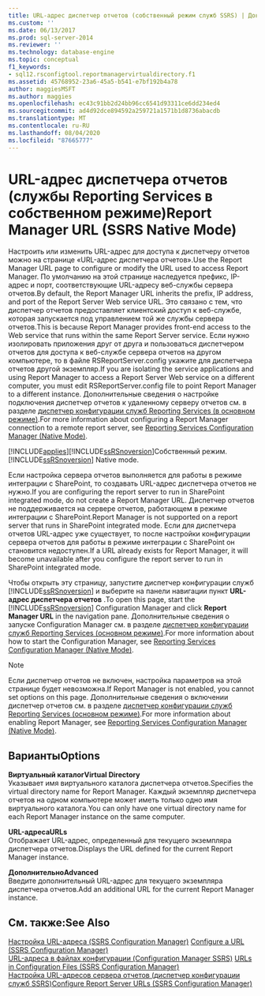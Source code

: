 ```yaml
---
title: URL-адрес диспетчер отчетов (собственный режим служб SSRS) | Документация Майкрософт
ms.custom: ''
ms.date: 06/13/2017
ms.prod: sql-server-2014
ms.reviewer: ''
ms.technology: database-engine
ms.topic: conceptual
f1_keywords:
- sql12.rsconfigtool.reportmanagervirtualdirectory.f1
ms.assetid: 45768952-23a6-45a5-b541-e7bf192b4a78
author: maggiesMSFT
ms.author: maggies
ms.openlocfilehash: ec43c91bb2d24bb96cc6541d93311ce6dd234ed4
ms.sourcegitcommit: ad4d92dce894592a259721a1571b1d8736abacdb
ms.translationtype: MT
ms.contentlocale: ru-RU
ms.lasthandoff: 08/04/2020
ms.locfileid: "87665777"
---
```

# <a name="report-manager-url-ssrs-native-mode"></a><span data-ttu-id="eb248-102">URL-адрес диспетчера отчетов (службы Reporting Services в собственном режиме)</span><span class="sxs-lookup"><span data-stu-id="eb248-102">Report Manager URL (SSRS Native Mode)</span></span>
  <span data-ttu-id="eb248-103">Настроить или изменить URL-адрес для доступа к диспетчеру отчетов можно на странице «URL-адрес диспетчера отчетов».</span><span class="sxs-lookup"><span data-stu-id="eb248-103">Use the Report Manager URL page to configure or modify the URL used to access Report Manager.</span></span> <span data-ttu-id="eb248-104">По умолчанию на этой странице наследуется префикс, IP-адрес и порт, соответствующие URL-адресу веб-службы сервера отчетов.</span><span class="sxs-lookup"><span data-stu-id="eb248-104">By default, the Report Manager URL inherits the prefix, IP address, and port of the Report Server Web service URL.</span></span> <span data-ttu-id="eb248-105">Это связано с тем, что диспетчер отчетов предоставляет клиентский доступ к веб-службе, которая запускается под управлением той же службы сервера отчетов.</span><span class="sxs-lookup"><span data-stu-id="eb248-105">This is because Report Manager provides front-end access to the Web service that runs within the same Report Server service.</span></span> <span data-ttu-id="eb248-106">Если нужно изолировать приложения друг от друга и пользоваться диспетчером отчетов для доступа к веб-службе сервера отчетов на другом компьютере, то в файле RSReportServer.config укажите для диспетчера отчетов другой экземпляр.</span><span class="sxs-lookup"><span data-stu-id="eb248-106">If you are isolating the service applications and using Report Manager to access a Report Server Web service on a different computer, you must edit RSReportServer.config file to point Report Manager to a different instance.</span></span> <span data-ttu-id="eb248-107">Дополнительные сведения о настройке подключения диспетчер отчетов к удаленному серверу отчетов см. в разделе [диспетчер конфигурации служб Reporting Services &#40;в основном режиме&#41;](../../../2014/sql-server/install/reporting-services-configuration-manager-native-mode.md).</span><span class="sxs-lookup"><span data-stu-id="eb248-107">For more information about configuring a Report Manager connection to a remote report server, see [Reporting Services Configuration Manager &#40;Native Mode&#41;](../../../2014/sql-server/install/reporting-services-configuration-manager-native-mode.md).</span></span>  
  
 [!INCLUDE[applies](../../includes/applies-md.md)]<span data-ttu-id="eb248-108">[!INCLUDE[ssRSnoversion](../../includes/ssrsnoversion-md.md)]Собственный режим.</span><span class="sxs-lookup"><span data-stu-id="eb248-108">[!INCLUDE[ssRSnoversion](../../includes/ssrsnoversion-md.md)] Native mode.</span></span>  
  
 <span data-ttu-id="eb248-109">Если настройка сервера отчетов выполняется для работы в режиме интеграции с SharePoint, то создавать URL-адрес диспетчера отчетов не нужно.</span><span class="sxs-lookup"><span data-stu-id="eb248-109">If you are configuring the report server to run in SharePoint integrated mode, do not create a Report Manager URL.</span></span> <span data-ttu-id="eb248-110">Диспетчер отчетов не поддерживается на сервере отчетов, работающем в режиме интеграции с SharePoint.</span><span class="sxs-lookup"><span data-stu-id="eb248-110">Report Manager is not supported on a report server that runs in SharePoint integrated mode.</span></span> <span data-ttu-id="eb248-111">Если для диспетчера отчетов URL-адрес уже существует, то после настройки конфигурации сервера отчетов для работы в режиме интеграции с SharePoint он становится недоступен.</span><span class="sxs-lookup"><span data-stu-id="eb248-111">If a URL already exists for Report Manager, it will become unavailable after you configure the report server to run in SharePoint integrated mode.</span></span>  
  
 <span data-ttu-id="eb248-112">Чтобы открыть эту страницу, запустите диспетчер конфигурации служб [!INCLUDE[ssRSnoversion](../../includes/ssrsnoversion-md.md)] и выберите на панели навигации пункт **URL-адрес диспетчера отчетов** .</span><span class="sxs-lookup"><span data-stu-id="eb248-112">To open this page, start the [!INCLUDE[ssRSnoversion](../../includes/ssrsnoversion-md.md)] Configuration Manager and click **Report Manager URL** in the navigation pane.</span></span> <span data-ttu-id="eb248-113">Дополнительные сведения о запуске Configuration Manager см. в разделе [диспетчер конфигурации служб Reporting Services &#40;основном режиме&#41;](../../../2014/sql-server/install/reporting-services-configuration-manager-native-mode.md).</span><span class="sxs-lookup"><span data-stu-id="eb248-113">For more information about how to start the Configuration Manager, see [Reporting Services Configuration Manager &#40;Native Mode&#41;](../../../2014/sql-server/install/reporting-services-configuration-manager-native-mode.md).</span></span>  
  
> [!NOTE]  
>  <span data-ttu-id="eb248-114">Если диспетчер отчетов не включен, настройка параметров на этой странице будет невозможна.</span><span class="sxs-lookup"><span data-stu-id="eb248-114">If Report Manager is not enabled, you cannot set options on this page.</span></span> <span data-ttu-id="eb248-115">Дополнительные сведения о включении диспетчер отчетов см. в разделе [диспетчер конфигурации служб Reporting Services &#40;основном режиме&#41;](../../../2014/sql-server/install/reporting-services-configuration-manager-native-mode.md).</span><span class="sxs-lookup"><span data-stu-id="eb248-115">For more information about enabling Report Manager, see [Reporting Services Configuration Manager &#40;Native Mode&#41;](../../../2014/sql-server/install/reporting-services-configuration-manager-native-mode.md).</span></span>  
  
## <a name="options"></a><span data-ttu-id="eb248-116">Варианты</span><span class="sxs-lookup"><span data-stu-id="eb248-116">Options</span></span>  
 <span data-ttu-id="eb248-117">**Виртуальный каталог**</span><span class="sxs-lookup"><span data-stu-id="eb248-117">**Virtual Directory**</span></span>  
 <span data-ttu-id="eb248-118">Указывает имя виртуального каталога диспетчера отчетов.</span><span class="sxs-lookup"><span data-stu-id="eb248-118">Specifies the virtual directory name for Report Manager.</span></span> <span data-ttu-id="eb248-119">Каждый экземпляр диспетчера отчетов на одном компьютере может иметь только одно имя виртуального каталога.</span><span class="sxs-lookup"><span data-stu-id="eb248-119">You can only have one virtual directory name for each Report Manager instance on the same computer.</span></span>  
  
 <span data-ttu-id="eb248-120">**URL-адреса**</span><span class="sxs-lookup"><span data-stu-id="eb248-120">**URLs**</span></span>  
 <span data-ttu-id="eb248-121">Отображает URL-адрес, определенный для текущего экземпляра диспетчера отчетов.</span><span class="sxs-lookup"><span data-stu-id="eb248-121">Displays the URL defined for the current Report Manager instance.</span></span>  
  
 <span data-ttu-id="eb248-122">**Дополнительно**</span><span class="sxs-lookup"><span data-stu-id="eb248-122">**Advanced**</span></span>  
 <span data-ttu-id="eb248-123">Введите дополнительный URL-адрес для текущего экземпляра диспетчера отчетов.</span><span class="sxs-lookup"><span data-stu-id="eb248-123">Add an additional URL for the current Report Manager instance.</span></span>  
  
## <a name="see-also"></a><span data-ttu-id="eb248-124">См. также:</span><span class="sxs-lookup"><span data-stu-id="eb248-124">See Also</span></span>  
 <span data-ttu-id="eb248-125">[Настройка URL-адреса &#40;SSRS Configuration Manager&#41;](../../reporting-services/install-windows/configure-a-url-ssrs-configuration-manager.md) </span><span class="sxs-lookup"><span data-stu-id="eb248-125">[Configure a URL  &#40;SSRS Configuration Manager&#41;](../../reporting-services/install-windows/configure-a-url-ssrs-configuration-manager.md) </span></span>  
 <span data-ttu-id="eb248-126">[URL-адреса в файлах конфигурации &#40;Configuration Manager SSRS&#41;](../../reporting-services/install-windows/urls-in-configuration-files-ssrs-configuration-manager.md) </span><span class="sxs-lookup"><span data-stu-id="eb248-126">[URLs in Configuration Files  &#40;SSRS Configuration Manager&#41;](../../reporting-services/install-windows/urls-in-configuration-files-ssrs-configuration-manager.md) </span></span>  
 [<span data-ttu-id="eb248-127">Настройка URL-адресов сервера отчетов (диспетчер конфигурации служб SSRS)</span><span class="sxs-lookup"><span data-stu-id="eb248-127">Configure Report Server URLs  &#40;SSRS Configuration Manager&#41;</span></span>](../../reporting-services/install-windows/configure-report-server-urls-ssrs-configuration-manager.md)  
  
  
